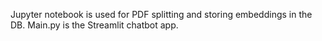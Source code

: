 Jupyter notebook is used for PDF splitting and storing embeddings in the DB.
Main.py is the Streamlit chatbot app. 
